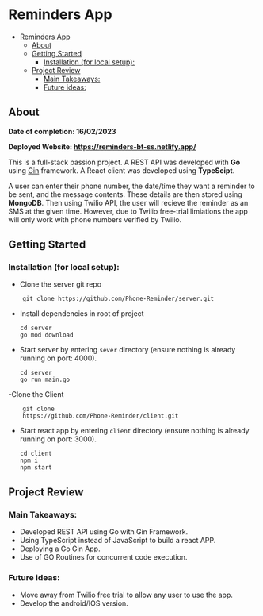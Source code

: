 # Reminders App 

- [Reminders App](#reminders-app)
  - [About](#about)
  - [Getting Started](#getting-started)
    - [Installation (for local setup):](#installation-for-local-setup)
  - [Project Review](#project-review)
    - [Main Takeaways:](#main-takeaways)
    - [Future ideas:](#future-ideas)


## About
**Date of completion: 16/02/2023**

**Deployed Website: https://reminders-bt-ss.netlify.app/**
 
This is a full-stack passion project. A REST API was developed with **Go** using [Gin](https://github.com/gin-gonic/gin) framework. A React client was developed using **TypeScipt**. 

A user can enter their phone number, the date/time they want a reminder to be sent, and the message contents. These details are then stored using **MongoDB**. Then using Twilio API, the user will recieve the reminder as an SMS at the given time. However, due to Twilio free-trial limiations the app will only work with phone numbers verified by Twilio. 

## Getting Started

### Installation (for local setup):

- Clone the server git repo
```
    git clone https://github.com/Phone-Reminder/server.git
```
- Install dependencies in root of project 
  
  ```
  cd server
  go mod download
  ```

- Start server by entering `sever` directory (ensure nothing is already running on port: 4000).
    ```
    cd server
    go run main.go 
    ```


-Clone the Client

```
    git clone 
    https://github.com/Phone-Reminder/client.git
```

- Start react app by entering `client` directory (ensure nothing is already running on port: 3000).

    ```
    cd client
    npm i
    npm start
    ```

## Project Review

### Main Takeaways:
- Developed REST API using Go with Gin Framework.
- Using TypeScript instead of JavaScript to build a react APP.
- Deploying a Go Gin App. 
- Use of GO Routines for concurrent code execution. 

### Future ideas:
- Move away from Twilio free trial to allow any user to use the app. 
- Develop the android/IOS version.

  




